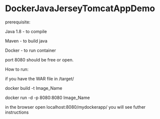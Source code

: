 # DockerJavaJerseyTomcatAppDemo

prerequisite:

Java 1.8 - to compile

Maven - to build java

Docker - to run container

port 8080 should be free or open.

How to run:

if you have the WAR file in /target/ 

docker build -t Image_Name

docker run -d -p 8080:8080 Image_Name

in the browser open localhost:8080/mydockerapp/ you will see futher instructions 

